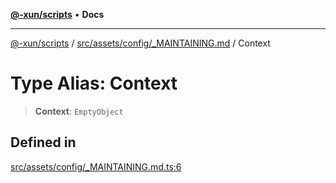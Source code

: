 [**@-xun/scripts**](../../../../../README.md) • **Docs**

***

[@-xun/scripts](../../../../../README.md) / [src/assets/config/\_MAINTAINING.md](../README.md) / Context

# Type Alias: Context

> **Context**: `EmptyObject`

## Defined in

[src/assets/config/\_MAINTAINING.md.ts:6](https://github.com/Xunnamius/xscripts/blob/f4ec173014b41a5b69e2dbdb82e9f8b7ec9d9c86/src/assets/config/_MAINTAINING.md.ts#L6)
